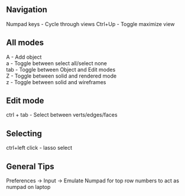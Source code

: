 ## Navigation
Numpad keys - Cycle through views
Ctrl+Up - Toggle maximize view

## All modes

A     - Add object  
a     - Toggle between select all/select none  
tab   - Toggle between Object and Edit modes  
Z     - Toggle between solid and rendered mode  
z     - Toggle between solid and wireframes

## Edit mode
ctrl + tab  - Select between verts/edges/faces

## Selecting
ctrl+left click - lasso select

## General Tips
Preferences -> Input -> Emulate Numpad for top row numbers to act as numpad on laptop
